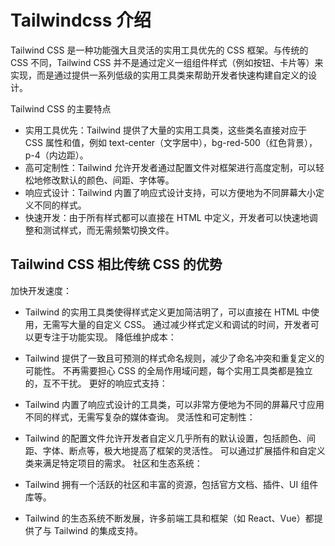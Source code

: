# Tailwindcss 介绍

Tailwind CSS 是一种功能强大且灵活的实用工具优先的 CSS 框架。与传统的 CSS 不同，Tailwind CSS 并不是通过定义一组组件样式（例如按钮、卡片等）来实现，而是通过提供一系列低级的实用工具类来帮助开发者快速构建自定义的设计。

Tailwind CSS 的主要特点

- 实用工具优先：Tailwind 提供了大量的实用工具类，这些类名直接对应于 CSS 属性和值，例如 text-center（文字居中），bg-red-500（红色背景），p-4（内边距）。
- 高可定制性：Tailwind 允许开发者通过配置文件对框架进行高度定制，可以轻松地修改默认的颜色、间距、字体等。
- 响应式设计：Tailwind 内置了响应式设计支持，可以方便地为不同屏幕大小定义不同的样式。
- 快速开发：由于所有样式都可以直接在 HTML 中定义，开发者可以快速地调整和测试样式，而无需频繁切换文件。

## Tailwind CSS 相比传统 CSS 的优势

加快开发速度：

- Tailwind 的实用工具类使得样式定义更加简洁明了，可以直接在 HTML 中使用，无需写大量的自定义 CSS。
通过减少样式定义和调试的时间，开发者可以更专注于功能实现。
降低维护成本：

- Tailwind 提供了一致且可预测的样式命名规则，减少了命名冲突和重复定义的可能性。
不再需要担心 CSS 的全局作用域问题，每个实用工具类都是独立的，互不干扰。
更好的响应式支持：

- Tailwind 内置了响应式设计的工具类，可以非常方便地为不同的屏幕尺寸应用不同的样式，无需写复杂的媒体查询。
灵活性和可定制性：

- Tailwind 的配置文件允许开发者自定义几乎所有的默认设置，包括颜色、间距、字体、断点等，极大地提高了框架的灵活性。
可以通过扩展插件和自定义类来满足特定项目的需求。
社区和生态系统：

- Tailwind 拥有一个活跃的社区和丰富的资源，包括官方文档、插件、UI 组件库等。

- Tailwind 的生态系统不断发展，许多前端工具和框架（如 React、Vue）都提供了与 Tailwind 的集成支持。
